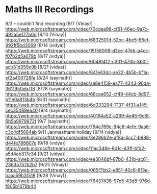 # Maths III Recordings 
8/3 – couldn’t find recording
[8/7 (Vinay)]
https://web.microsoftstream.com/video/70cdea98-cf51-46ec-9a7c-492a5e177b0d
[8/10 (Vinay)]
https://web.microsoftstream.com/video/6832501d-52bc-4be5-85ef-992ff5bd3069
[8/14 (vidya)]
https://web.microsoftstream.com/video/15158008-d3ce-47eb-a4cc-f07b2d5a079b
[8/17 (vidya)]
https://web.microsoftstream.com/video/6048f412-c301-470b-8b0f-acb31d359e9b
[8/21 (vidya)]
https://web.microsoftstream.com/video/841e63dc-ae22-4b5b-bf1a-ef2a400728fa
[8/24 (sayinath)]
https://web.microsoftstream.com/video/aa8e4159-ea77-4243-96da-3611950eb7f8
[8/28 (sayinath)]
https://web.microsoftstream.com/video/68cae652-cf49-44cb-8d97-b11e0a813b4b
[8/31 (sayinath)]
https://web.microsoftstream.com/video/6d333294-7137-4f31-a145-cec35489ea40
[9/4 (sayinath)]
https://web.microsoftstream.com/video/40164a52-a269-4e45-9c6f-6b5a9979872f
[9/7 (sayinath)]
https://web.microsoftstream.com/video/794e769e-94c6-4efe-9aa6-c3c4df5684ab
9/11
Janmashtami holiday
[9/14 (vidya)]
https://web.microsoftstream.com/video/3e286b2e-af8a-4cc7-b988-d44fe788807e
[9/18 (vidya)]
https://web.microsoftstream.com/video/11ac348e-6d1c-43ff-bfd2-a5d4ab317e34
[9/21 (vidya)]
https://web.microsoftstream.com/video/ee3046bf-87b0-431b-ac81-23635757b2b7
[9/25 (Vinay)]
https://web.microsoftstream.com/video/065f7bb2-e851-40c6-8f3e-baaa59b3f518
[9/28 (Vinay)]
https://web.microsoftstream.com/video/76437436-97e5-43d8-976d-f805b1079b44
